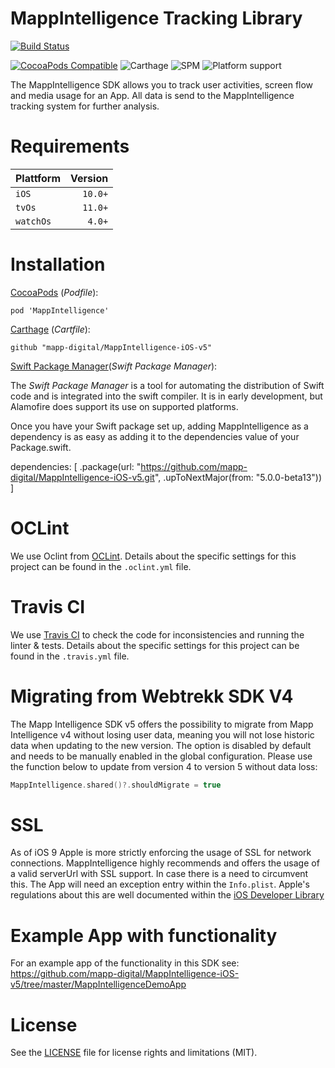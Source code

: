 # MappIntelligence Tracking Library

[![Build Status](https://travis-ci.com/mapp-digital/MappIntelligence-iOS-v5.svg?branch=master)](https://travis-ci.com/github/mapp-digital/MappIntelligence-iOS-v5)

[![CocoaPods Compatible](https://img.shields.io/cocoapods/v/MappIntelligence.svg?style=flat)](https://cocoapods.org/pods/MappIntelligence) ![Carthage](https://img.shields.io/badge/Carthage-compatible-4BC51D.svg?style=flat) ![SPM](https://img.shields.io/badge/SPM-compatible-4BC51D.svg?style=flat) ![Platform support](https://img.shields.io/badge/platform-ios%20%7C%20tvos%20%7C%20watchos-lightgrey.svg?style=flat)

The MappIntelligence SDK allows you to track user activities, screen flow and media usage for an App. All data is send to the MappIntelligence tracking system for further analysis.

# Requirements

| Plattform | Version            |
|-----------|-------------------:|
| `iOS`     |             `10.0+` |
| `tvOs` |             `11.0+` |
| `watchOs` |             `4.0+` |


# Installation

[CocoaPods](https://www.cocoapods.org) (*Podfile*):

`pod 'MappIntelligence'`

[Carthage](https://github.com/Carthage/Carthage) (*Cartfile*):

`github "mapp-digital/MappIntelligence-iOS-v5"`

[Swift Package Manager](https://swift.org/package-manager/)(*Swift Package Manager*):

The *Swift Package Manager* is a tool for automating the distribution of Swift code and is integrated into the swift compiler. It is in early development, but Alamofire does support its use on supported platforms.

Once you have your Swift package set up, adding MappIntelligence as a dependency is as easy as adding it to the dependencies value of your Package.swift.

dependencies: [
    .package(url: "https://github.com/mapp-digital/MappIntelligence-iOS-v5.git", .upToNextMajor(from: "5.0.0-beta13"))
]

# OCLint

We use Oclint from [OCLint](http://oclint.org). 
Details about the specific settings for this project can be found in the `.oclint.yml` file.

# Travis CI

We use [Travis CI](https://travis-ci.org/) to check the code for inconsistencies and running the linter & tests. 
Details about the specific settings for this project can be found in the `.travis.yml` file.

# Migrating from Webtrekk SDK V4

The Mapp Intelligence SDK v5 offers the possibility to migrate from Mapp Intelligence v4 without losing user data, meaning you will not lose historic data when updating to the new version. The option is disabled by default and needs to be manually enabled in the global configuration. Please use the function below to update from version 4 to version 5 without data loss:

```swift
MappIntelligence.shared()?.shouldMigrate = true
```

# SSL

As of iOS 9 Apple is more strictly enforcing the usage of SSL for network connections. MappIntelligence highly recommends and offers the usage of a valid serverUrl with SSL support. In case there is a need to circumvent this. The App will need an exception entry within the `Info.plist`. Apple's regulations about this are well documented within the [iOS Developer Library](https://developer.apple.com/library/ios/documentation/General/Reference/InfoPlistKeyReference/Articles/CocoaKeys.html#//apple_ref/doc/uid/TP40009251-SW33)

# Example App with functionality

For an example app of the functionality in this SDK see: https://github.com/mapp-digital/MappIntelligence-iOS-v5/tree/master/MappIntelligenceDemoApp

# License

See the [LICENSE](https://github.com/mapp-digital/MappIntelligence-iOS-v5/blob/master/LICENSE.md) file for license rights and limitations (MIT).
